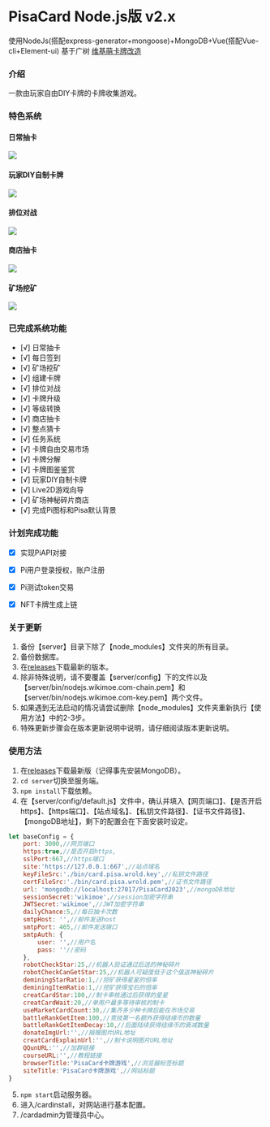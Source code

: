 # PisaCard Node.js版 v2.x

使用NodeJs(搭配express-generator+mongoose)+MongoDB+Vue(搭配Vue-cli+Element-ui)
基于广树 [维基萌卡牌改造](https://www.wikimoe.com/)

### 介绍

一款由玩家自由DIY卡牌的卡牌收集游戏。

### 特色系统
#### 日常抽卡
![](https://github.com/eeg1412/wikimoeCardByNodeJS/wiki/images/home/2.gif)
#### 玩家DIY自制卡牌
![](https://github.com/eeg1412/wikimoeCardByNodeJS/wiki/images/home/1.gif)
#### 排位对战
![](https://github.com/eeg1412/wikimoeCardByNodeJS/wiki/images/home/3.gif)
#### 商店抽卡
![](https://github.com/eeg1412/wikimoeCardByNodeJS/wiki/images/home/4.gif)
#### 矿场挖矿
![](https://github.com/eeg1412/wikimoeCardByNodeJS/wiki/images/home/5.gif)

### 已完成系统功能

- [√] 日常抽卡
- [√] 每日签到
- [√] 矿场挖矿
- [√] 组建卡牌
- [√] 排位对战
- [√] 卡牌升级
- [√] 等级转换
- [√] 商店抽卡
- [√] 整点猜卡
- [√] 任务系统
- [√] 卡牌自由交易市场
- [√] 卡牌分解
- [√] 卡牌图鉴鉴赏
- [√] 玩家DIY自制卡牌
- [√] Live2D游戏向导
- [√] 矿场神秘碎片商店
- [√] 完成Pi图标和Pisa默认背景

### 计划完成功能
- [x] 实现PiAPI对接
- [x] Pi用户登录授权，账户注册
- [x] Pi测试token交易
- [x] NFT卡牌生成上链


### 关于更新

1. 备份【server】目录下除了【node_modules】文件夹的所有目录。
2. 备份数据库。
3. 在[releases](https://github.com/voodooq/PiSACard2023)下载最新的版本。
4. 除非特殊说明，请不要覆盖【server/config】下的文件以及【server/bin/nodejs.wikimoe.com-chain.pem】和【server/bin/nodejs.wikimoe.com-key.pem】两个文件。
5. 如果遇到无法启动的情况请尝试删除【node_modules】文件夹重新执行【使用方法】中的2-3步。
6. 特殊更新步骤会在版本更新说明中说明，请仔细阅读版本更新说明。

### 使用方法

1. 在[releases](https://github.com/voodooq/PiSACard2023)下载最新版（记得事先安装MongoDB）。
2. `cd server`切换至服务端。
3. `npm install`下载依赖。
4. 在【server/config/default.js】文件中，确认并填入【网页端口】、【是否开启https】、【https端口】、【站点域名】、【私钥文件路径】、【证书文件路径】、【mongoDB地址】，剩下的配置会在下面安装时设定。
```javascript
let baseConfig = {
	port: 3000,//网页端口
	https:true,//是否开启https,
	sslPort:667,//https端口
	site:'https://127.0.0.1:667',//站点域名
	keyFileSrc:'./bin/card.pisa.wrold.key',//私钥文件路径
	certFileSrc:'./bin/card.pisa.wrold.pem',//证书文件路径
	url: 'mongodb://localhost:27017/PisaCard2023',//mongoDB地址
	sessionSecret:'wikimoe',//session加密字符串
	JWTSecret:'wikimoe',//JWT加密字符串
	dailyChance:5,//每日抽卡次数
	smtpHost: '',//邮件发送host
	smtpPort: 465,//邮件发送端口
	smtpAuth: {
		user: '',//用户名
		pass: ''//密码
	},
	robotCheckStar:25,//机器人验证通过后送的神秘碎片
	robotCheckCanGetStar:25,//机器人可疑度低于这个值送神秘碎片
	deminingStarRatio:1,//挖矿获得星星的倍率
	deminingItemRatio:1,//挖矿获得宝石的倍率
	creatCardStar:100,//制卡审核通过后获得的星星
	creatCardWait:20,//单用户最多等待审核的制卡
	useMarketCardCount:30,//集齐多少种卡牌后能在市场交易
	battleRankGetItem:100,//竞技第一名额外获得结缘币的数量
	battleRankGetItemDecay:10,//后面陆续获得结缘币的衰减数量
	donateImgUrl:'',//捐赠图片URL地址
	creatCardExplainUrl:'',//制卡说明图片URL地址
	QQunURL:'',//加群链接
	courseURL:'',//教程链接
	browserTitle:'PisaCard卡牌游戏',//浏览器标签标题
	siteTitle:'PisaCard卡牌游戏',//网站标题
}
```
5. `npm start`启动服务器。
6. 进入/cardinstall，对网站进行基本配置。
7. /cardadmin为管理员中心。

